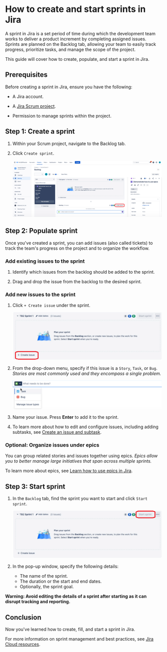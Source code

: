 # How to create and start sprints in Jira

A sprint in Jira is a set period of time during which the development team works to deliver a product increment by completing assigned issues. Sprints are planned on the Backlog tab, allowing your team to easily track progress, prioritize tasks, and manage the scope of the project. 

This guide will cover how to create, populate, and start a sprint in Jira.

## Prerequisites

Before creating a sprint in Jira, ensure you have the following:

- A Jira account.

- A [Jira Scrum project](https://support.atlassian.com/jira-software-cloud/docs/create-a-new-project/).

- Permission to manage sprints within the project.

## Step 1: Create a sprint

1. Within your Scrum project, navigate to the Backlog tab.

2. Click `Create sprint`.

    ![creates sprint](<create-sprint.png>)

## Step 2: Populate sprint 

Once you've created a sprint, you can add issues (also called tickets) to track the team's progress on the project and to organize the workflow.

### Add existing issues to the sprint

1. Identify which issues from the backlog should be added to the sprint.

2. Drag and drop the issue from the backlog to the desired sprint.

### Add new issues to the sprint

1. Click `+ Create issue` under the sprint. 

    ![creates issue](create-issue.png)

2. From the drop-down menu, specify if this issue is a `Story`, `Task`, or `Bug`. *Stories are most commonly used and they encompass a single problem.*

    ![types of issues](issue-type.png)

3. Name your issue. Press **Enter** to add it to the sprint.

4. To learn more about how to edit and configure issues, including adding subtasks, see [Create an issue and subtask](https://support.atlassian.com/jira-software-cloud/docs/create-an-issue-and-a-sub-task/).

### Optional: Organize issues under epics

You can group related stories and issues together using epics. *Epics allow you to better manage large initiatives that span across multiple sprints.*

To learn more about epics, see [Learn how to use epics in Jira](https://www.atlassian.com/agile/tutorials/epics).

## Step 3: Start sprint

1. In the `Backlog` tab, find the sprint you want to start and click `Start sprint`.

    ![start sprint](start-sprint.png)

2. In the pop-up window, specify the following details:
    - The name of the sprint.
    - The duration or the start and end dates. 
    - Optionally, the sprint goal.

**Warning: Avoid editing the details of a sprint after starting as it can disrupt tracking and reporting.**

## Conclusion

Now you've learned how to create, fill, and start a sprint in Jira.

For more information on sprint management and best practices, see [Jira Cloud resources](https://support.atlassian.com/jira-software-cloud/resources/).
